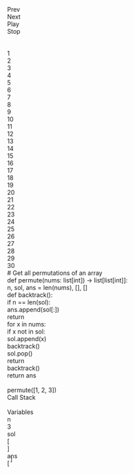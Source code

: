 <!DOCTYPE html>
<html>
  <head>
    <meta charset="utf-8">
    <meta name="viewport" content="width=device-width,initial-scale=1">
    <title>Recursive Backtracking - Permute</title>
    <link rel="stylesheet" type="text/css" href="./normalize.min.css">
    <link rel="stylesheet" type="text/css" href="./style.css">
  </head>
  <body>
    <div class="container">
      <div class="top-row">
        <div class="button-container">
          <div class="button normal" id="button-prev">Prev</div>
          <div class="button normal" id="button-next">Next</div>
          <div class="button wide" id="button-run">Play</div>
          <div class="button wide" id="button-stop">Stop</div>
          <div class="button wide" id="debug-case">&nbsp;</div>
        </div>
        <div class="code-editor-container">
          <div id="editor-overlay" class="editor-overlay">
            <div id="e-o-row" class="row">&nbsp;</div>
          </div>
          <div class="code-editor">
            <div class="line-nums-sidebar">
              <div class="line-num">1</div>
              <div class="line-num">2</div>
              <div class="line-num">3</div>
              <div class="line-num">4</div>
              <div class="line-num">5</div>
              <div class="line-num">6</div>
              <div class="line-num">7</div>
              <div class="line-num">8</div>
              <div class="line-num">9</div>
              <div class="line-num">10</div>
              <div class="line-num">11</div>
              <div class="line-num">12</div>
              <div class="line-num">13</div>
              <div class="line-num">14</div>
              <div class="line-num">15</div>
              <div class="line-num">16</div>
              <div class="line-num">17</div>
              <div class="line-num">18</div>
              <div class="line-num">19</div>
              <div class="line-num">20</div>
              <div class="line-num">21</div>
              <div class="line-num">22</div>
              <div class="line-num">23</div>
              <div class="line-num">24</div>
              <div class="line-num">25</div>
              <div class="line-num">26</div>
              <div class="line-num">27</div>
              <div class="line-num">28</div>
              <div class="line-num">29</div>
              <div class="line-num">30</div>
            </div>
            <div class="code">
              <div class="line-of-code">
                <c-c># Get all permutations of an array</c-c>
              </div>
              <div class="line-of-code">
                <c-r>def</c-r>
                <c-g>permute</c-g>(nums: <c-b>list</c-b>[<c-b>int</c-b>]) <c-r>-></c-r>
                <c-b>list</c-b>[<c-b>list</c-b>[<c-b>int</c-b>]]:
              </div>
              <div class="line-of-code">
                <tab-1>n, sol, ans <c-r>=</c-r>
                  <c-b>len</c-b>(nums), [], []
                </tab-1>
              </div>
              <div class="line-of-code">
                <tab-1>
                  <c-r>def</c-r>
                  <c-g>backtrack</c-g>():
                </tab-1>
              </div>
              <div class="line-of-code">
                <tab-2>
                  <c-r>if </c-r>n <c-r>==</c-r>
                  <c-b>len</c-b>(sol):
                </tab-2>
              </div>
              <div class="line-of-code">
                <tab-3>ans.<c-b>append</c-b>(sol[:]) </tab-3>
              </div>
              <div class="line-of-code">
                <tab-3>
                  <c-r>return</c-r>
                </tab-3>
              </div>
              <div class="line-of-code">
                <tab-2>
                  <c-r>for</c-r> x <c-r>in </c-r>nums:
                </tab-2>
              </div>
              <div class="line-of-code">
                <tab-3>
                  <c-r>if</c-r> x <c-r>not in</c-r> sol:
                </tab-3>
              </div>
              <div class="line-of-code">
                <tab-4>sol.<c-b>append</c-b>(x) </tab-4>
              </div>
              <div class="line-of-code">
                <tab-4>backtrack()</tab-4>
              </div>
              <div class="line-of-code">
                <tab-4>sol.<c-b>pop</c-b>() </tab-4>
              </div>
              <div class="line-of-code">
                <tab-2>
                  <c-r>return</c-r>
              </div>
              <div class="line-of-code">
                <tab-1>backtrack()</tab-1>
              </div>
              <div class="line-of-code">
                <tab-1>
                  <c-r>return</c-r> ans
                </tab-1>
              </div>
              <div class="line-of-code">&nbsp;</div>
              <div class="line-of-code">permute([<c-p>1</c-p>, <c-p>2</c-p>, <c-p>3</c-p>])</div>
            </div>
          </div>
        </div>
        <div class="call-stack-container">
          <div class="rotated-text">
            <div>Call Stack</div>
          </div>
          <div class="call-stack-bucket" id="call-stack-bucket">&nbsp;</div>
        </div>
        <div class="vars">
          <div class="header">Variables</div>
          <div class="item">
            <div class="label">n</div>
            <div class="value">
              <c-p>3</c-p>
            </div>
          </div>
          <div class="item">
            <div class="label">sol</div>
            <div class="value" id="sol-values">
              <div id="lb-sol-item">[</div>
              <div id="add-to-sol"></div>
              <div id="rb-sol-item">]</div>
            </div>
          </div>
          <div class="item">
            <div class="label">ans</div>
            <div class="value">[ <div style="opacity:0" id="ans-index-0">[ <c-p>1</c-p>, <c-p>2</c-p>, <c-p>3</c-p>], </div>
              <div style="opacity:0" id="ans-index-1">[ <c-p>1</c-p>, <c-p>3</c-p>, <c-p>2</c-p>], </div>
              <div style="opacity:0" id="ans-index-2">[ <c-p>2</c-p>, <c-p>1</c-p>, <c-p>3</c-p>], </div>
              <div style="opacity:0" id="ans-index-3">[ <c-p>2</c-p>, <c-p>3</c-p>, <c-p>1</c-p>], </div>
              <div style="opacity:0" id="ans-index-4">[ <c-p>3</c-p>, <c-p>1</c-p>, <c-p>2</c-p>], </div>
              <div style="opacity:0" id="ans-index-5">[ <c-p>3</c-p>, <c-p>2</c-p>, <c-p>1</c-p>] </div>
              <div id="rb-ans-item" style="position:relative;vertical-align:top;top:-129px;left:7px">]</div>
            </div>
          </div>
        </div>
      </div>
      <div class="bottom-row" id="bottom-row"></div>
    </div>
    <script src="./gsap.min.js" type="text/javascript" charset="utf-8"></script>
    <script src="./tsparticles.confetti.bundle.min.js" type="text/javascript" charset="utf-8"></script>
    <script src="./script.min.js" type="text/javascript" charset="utf-8"></script>
  </body>
</html>

